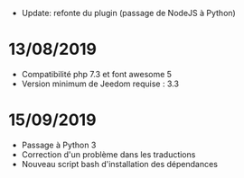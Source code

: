
- Update: refonte du plugin (passage de NodeJS à Python)

# 13/08/2019

- Compatibilité php 7.3 et font awesome 5
- Version minimum de Jeedom requise : 3.3

# 15/09/2019

- Passage à Python 3
- Correction d'un problème dans les traductions
- Nouveau script bash d'installation des dépendances
